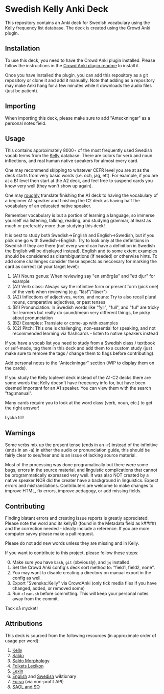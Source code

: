 # Swedish Kelly Anki Deck

This repository contains an Anki deck for Swedish vocabulary using the Kelly frequency list database. The deck is created using the Crowd Anki plugin.

## Installation

To use this deck, you need to have the Crowd Anki plugin installed. Please follow the instructions in the [Crowd Anki plugin readme](https://github.com/Stvad/CrowdAnki) to install it.

Once you have installed the plugin, you can add this repository as a git repository or clone it and add it manually.
Note that adding as a repository may make Anki hang for a few minutes while it downloads the audio files (just be patient).

## Importing

When importing this deck, please make sure to add "Anteckningar" as a personal notes field.

## Usage

This contains approximately 8000+ of the most frequently used Swedish vocab terms from
the [Kelly](https://spraakbanken.gu.se/en/resources/kelly) database.
There are colors for verb and noun inflections, and real human native speakers for almost every card.

One may recommend skipping to whatever CEFR level you are at as the deck starts from very basic words (i.e. och, jag, ett).
For example, if you are at a B1 level then start at the A2 deck,
and feel free to suspend cards you know very well (they won't show up again).

One may [roughly](https://languagelearning.stackexchange.com/questions/3061/what-are-estimates-of-vocabulary-size-for-each-cefr-level)
translate finishing the A1 deck to having the vocabulary of a beginner A1 speaker
and finishing the C2 deck as having half the vocabulary of an educated native speaker.

Remember vocabulary is but a portion of learning a language, so
immerse yourself via
listening, talking, reading, and studying grammar, at least as much or preferably more than studying this deck!

It is best to study both Swedish→English and English→Swedish, but if you pick one go with Swedish→English.
Try to look only at the definitions in Swedish if they are there (not every word can have a definition in Swedish the English will be displayed instead).
English and to some extent examples should be considered as disambiguations (if needed) or otherwise hints.
To add some challenges consider these aspects as neccesary for marking the card as correct (at your target level):
1. (A1) Nouns genus: When reviewing say "en smörgås" and "ett djur" for example
2. (A1) Verb class: Always say the infinitive form or present form (pick one) of the verb when reviewing (e.g. "läs!"/"läser")
4. (A2) Inflections of adjectives, verbs, and nouns: Try to also recall plural nouns, comparative adjectives, or past tenses
3. (B1) Pronunciation: In Swedish words like "fyll", "full", and "ful" are tricky for learners but really do sound/mean very different things, be picky about pronunciation
5. (B2) Examples: Translate or come-up with examples
6. (C2) Pitch: This one is challenging, non-essential for speaking, and not recommended learning via flashcards - listen to native speakers instead

If you have a vocab list you need to study from a Swedish class / textbook or self-made,
tag them in this deck and add them to a custom study (just make sure to remove the tags / change them to flags before contributing).

Add personal notes to the "Anteckningar" section (WIP to display them on the cards).

If you study the Kelly toplevel deck instead of the A1-C2 decks there are some words that Kelly doesn't have freqeuncy info for,
but have been deemed important for an A1 speaker. You can view them with the search "tag:manual".

Many cards require you to look at the word class (verb, noun, etc.) to get the right answer!

Lycka till!

## Warnings

Some verbs mix up the present tense (ends in an -r) instead of the infinitive (ends in an -a) in either the audio or pronunciation guide,
this should be fairly clear to see/hear and is an issue of lacking source material.

Most of the processing was done programatically but there were some bugs, errors in the source material,
and linguistic complications that cannot be programmatically expressed very well.
It was also NOT created by a native speaker NOR did the creater have a background in linguistics.
Expect errors and mistranslations.
Contributers are welcome to make changes to improve HTML, fix errors, improve pedagogy, or add missing fields.

## Contributing

Finding blatant errors and creating issue reports is greatly appreciated.
Please note the word and its kellyID (found in the Metadata field as k####)
and the correction needed - ideally include a reference. If you are more computer savvy please make a pull request.

Please do not add new words unless they are missing and in Kelly.

If you want to contribute to this project, please follow these steps:

0. Make sure you have `bash`, `git` (obviously), and `jq` installed.
1. Set the Crowd Anki config's deck sort method to: "field1, field2, none".
2. You may want to disable creating a directory on manual export in the config as well.
3. Export "Svenska::Kelly" via CrowdAnki (only tick media files if you have changed, added, or removed some)
4. Run `clean.sh` before committing. This will keep your personal notes away from the commit.

Tack så mycket!

## Attributions

This deck is sourced from the following resources (in approximate order of usage per word):
1. [Kelly](https://spraakbanken.gu.se/en/resources/kelly)
4. [Saldo](https://spraakbanken.gu.se/resurser/saldo)
5. [Saldo Morphology](https://spraakbanken.gu.se/resurser/saldom)
2. [Folkets Lexikon](https://folkets-lexikon.csc.kth.se/folkets/)
3. [Lexin](http://lexin.nada.kth.se/lexin/)
6. [English](https://en.wiktionary.org/) and [Swedish](https://sv.wiktionary.org/) wiktionary
7. [Forvo](https://forvo.com/) (via non-profit API)
8. [SAOL and SO](https://svenska.se/)


